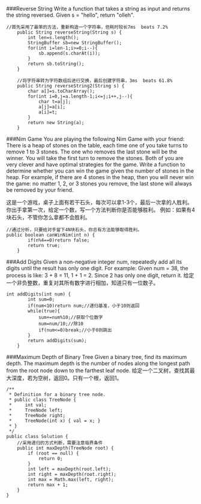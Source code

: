 
###Reverse String
Write a function that takes a string as input and returns the string reversed.
Given s = "hello", return "olleh".

```
//首先采用了最笨的方法，重新构造一个字符串，但耗时较长7ms  beats 7.2%
    public String reverseString(String s) {
        int len=s.length();
        StringBuffer sb=new StringBuffer();
        for(int i=len-1;i>=0;i--){
            sb.append(s.charAt(i));
        }
        return sb.toString();
    }
    
    //将字符串转为字符数组后进行交换，最后创建字符串，3ms  beats 61.8%
    public String reverseString2(String s) {
    	char a[]=s.toCharArray();
    	for(int i=0,j=a.length-1;i<=j;i++,j--){
    		char t=a[j];
    		a[j]=a[i];
    		a[i]=t;
    	}
    	return new String(a);
    }
```


###Nim Game
You are playing the following Nim Game with your friend: There is a heap of stones on the table, each time one of you take turns to remove 1 to 3 stones. The one who removes the last stone will be the winner. You will take the first turn to remove the stones.
Both of you are very clever and have optimal strategies for the game. Write a function to determine whether you can win the game given the number of stones in the heap.
For example, if there are 4 stones in the heap, then you will never win the game: no matter 1, 2, or 3 stones you remove, the last stone will always be removed by your friend.

这是一个游戏，桌子上面有若干石头，每次可以拿1-3个，最后一次拿的人胜利。你出手拿第一次，给定一个数，写一个方法判断你是否能够胜利。
例如：如果有4块石头，不管你怎么拿都不会胜利。
```
//通过分析，只要给对手留下4N块石头，你总有方法能够取得胜利。
public boolean canWinNim(int n) {
        if(n%4==0)return false;
        return true;
    }
```
    
###Add Digits
Given a non-negative integer num, repeatedly add all its digits until the result has only one digit.
For example:
Given num = 38, the process is like: 3 + 8 = 11, 1 + 1 = 2. Since 2 has only one digit, return it.
给定一个非负整数，重复对其所有数字进行相加，知道只有一位数子。

```
int addDigits(int num) {
        int sum=0;
        if(num<10)return num;//递归基准，小于10则返回
        while(true){
            sum+=num%10;//获取个位数字
            num=num/10;//除10
            if(num<=0)break;//小于0则跳出
        }
        return addDigits(sum);
    }
```

###Maximum Depth of Binary Tree
Given a binary tree, find its maximum depth.
The maximum depth is the number of nodes along the longest path from the root node down to the farthest leaf node.
给定一个二叉树，查找其最大深度，若为空树，返回0。只有一个根，返回1。
```
/**
 * Definition for a binary tree node.
 * public class TreeNode {
 *     int val;
 *     TreeNode left;
 *     TreeNode right;
 *     TreeNode(int x) { val = x; }
 * }
 */
public class Solution {
    //采用递归的方式判断，需要注意临界条件
    public int maxDepth(TreeNode root) {
		if (root == null) {
			return 0;
		}
		int left = maxDepth(root.left);
		int right = maxDepth(root.right);
		int max = Math.max(left, right);
		return max + 1;
    }
}
```
